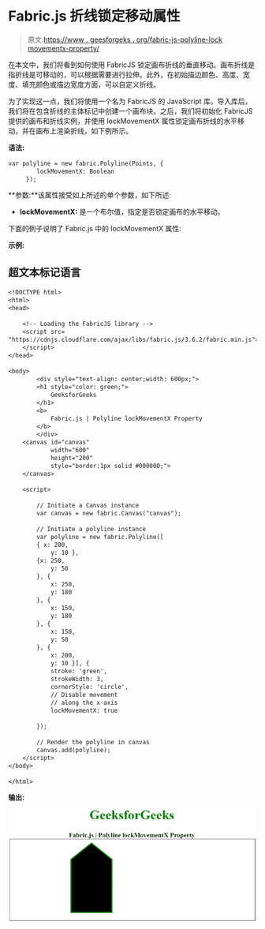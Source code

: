 # Fabric.js 折线锁定移动属性

> 原文:[https://www . geesforgeks . org/fabric-js-polyline-lock movementx-property/](https://www.geeksforgeeks.org/fabric-js-polyline-lockmovementx-property/)

在本文中，我们将看到如何使用 FabricJS 锁定画布折线的垂直移动。画布折线是指折线是可移动的，可以根据需要进行拉伸。此外，在初始描边颜色、高度、宽度、填充颜色或描边宽度方面，可以自定义折线。

为了实现这一点，我们将使用一个名为 FabricJS 的 JavaScript 库。导入库后，我们将在包含折线的主体标记中创建一个画布块。之后，我们将初始化 FabricJS 提供的画布和折线实例，并使用 lockMovementX 属性锁定画布折线的水平移动，并在画布上渲染折线，如下例所示。

**语法:**

```
var polyline = new fabric.Polyline(Points, {  
        lockMovementX: Boolean
     });  
```

**参数:**该属性接受如上所述的单个参数，如下所述:

*   **lockMovementX:** 是一个布尔值，指定是否锁定画布的水平移动。

下面的例子说明了 Fabric.js 中的 lockMovementX 属性:

**示例:**

## 超文本标记语言

```
<!DOCTYPE html> 
<html> 
<head> 

    <!-- Loading the FabricJS library -->
    <script src= 
"https://cdnjs.cloudflare.com/ajax/libs/fabric.js/3.6.2/fabric.min.js"> 
    </script> 
</head> 

<body> 
        <div style="text-align: center;width: 600px;"> 
        <h1 style="color: green;"> 
            GeeksforGeeks 
        </h1> 
        <b> 
            Fabric.js | Polyline lockMovementX Property 
        </b> 
        </div> 
    <canvas id="canvas"
            width="600"
            height="200"
            style="border:1px solid #000000;"> 
    </canvas> 

    <script> 

        // Initiate a Canvas instance 
        var canvas = new fabric.Canvas("canvas"); 

        // Initiate a polyline instance 
        var polyline = new fabric.Polyline([ 
        { x: 200, 
            y: 10 }, 
        {x: 250, 
            y: 50 
        }, { 
            x: 250, 
            y: 180 
        }, { 
            x: 150, 
            y: 180 
        }, { 
            x: 150, 
            y: 50 
        }, { 
            x: 200, 
            y: 10 }], { 
            stroke: 'green',  
            strokeWidth: 3,  
            cornerStyle: 'circle',  
            // Disable movement 
            // along the x-axis 
            lockMovementX: true 

        }); 

        // Render the polyline in canvas 
        canvas.add(polyline); 
    </script> 
</body> 

</html>
```

**输出:**

![](img/71ad000cfd98ca4c0132cf5d69705b32.png)